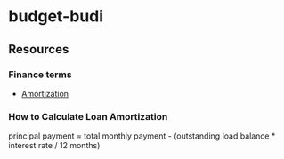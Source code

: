 # budget-budi

## Resources

### Finance terms

- [Amortization](https://www.investopedia.com/terms/a/amortization.asp)

### How to Calculate Loan Amortization

principal payment = total monthly payment - (outstanding load balance \* interest rate / 12 months)
